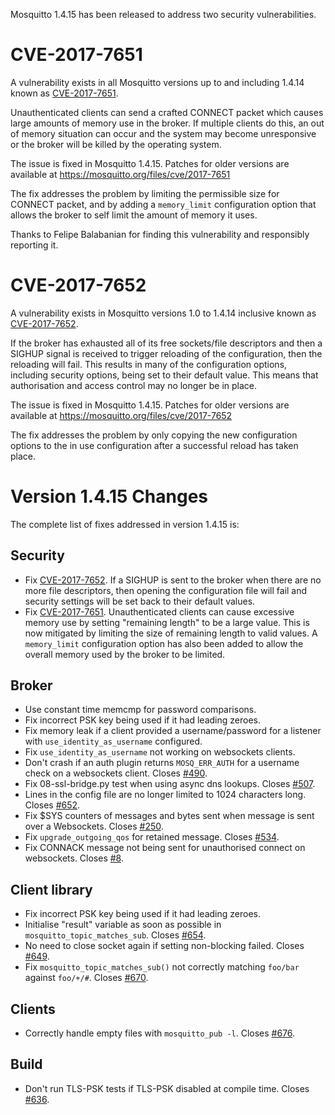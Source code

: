 <!--
.. title: Security advisory: CVE-2017-7651, CVE-2017-7652
.. slug: security-advisory-cve-2017-7651-cve-2017-7652
.. date: 2018-02-27 16:37:29 UTC
.. tags: Security,Releases
.. category:
.. link:
.. description:
.. type: text
-->

Mosquitto 1.4.15 has been released to address two security vulnerabilities.

# CVE-2017-7651

A vulnerability exists in all Mosquitto versions up to and including 1.4.14
known as [CVE-2017-7651].

Unauthenticated clients can send a crafted CONNECT packet which causes large
amounts of memory use in the broker. If multiple clients do this, an out of
memory situation can occur and the system may become unresponsive or the broker
will be killed by the operating system.

The issue is fixed in Mosquitto 1.4.15. Patches for older versions are
available at <https://mosquitto.org/files/cve/2017-7651>

The fix addresses the problem by limiting the permissible size for CONNECT
packet, and by adding a `memory_limit` configuration option that allows the
broker to self limit the amount of memory it uses.

Thanks to Felipe Balabanian for finding this vulnerability and responsibly
reporting it.

# CVE-2017-7652

A vulnerability exists in Mosquitto versions 1.0 to 1.4.14 inclusive
known as [CVE-2017-7652].

If the broker has exhausted all of its free sockets/file descriptors and then a
SIGHUP signal is received to trigger reloading of the configuration, then the
reloading will fail. This results in many of the configuration options,
including security options, being set to their default value. This means that
authorisation and access control may no longer be in place.

The issue is fixed in Mosquitto 1.4.15. Patches for older versions are
available at <https://mosquitto.org/files/cve/2017-7652>

The fix addresses the problem by only copying the new configuration options to
the in use configuration after a successful reload has taken place.

# Version 1.4.15 Changes

The complete list of fixes addressed in version 1.4.15 is:

## Security

* Fix [CVE-2017-7652]. If a SIGHUP is sent to the broker when there are no more
  file descriptors, then opening the configuration file will fail and security
  settings will be set back to their default values.
* Fix [CVE-2017-7651]. Unauthenticated clients can cause excessive memory use by
  setting "remaining length" to be a large value. This is now mitigated by
  limiting the size of remaining length to valid values. A `memory_limit`
  configuration option has also been added to allow the overall memory used by
  the broker to be limited.

## Broker

* Use constant time memcmp for password comparisons.
* Fix incorrect PSK key being used if it had leading zeroes.
* Fix memory leak if a client provided a username/password for a listener with
  `use_identity_as_username` configured.
* Fix `use_identity_as_username` not working on websockets clients.
* Don't crash if an auth plugin returns `MOSQ_ERR_AUTH` for a username check on
  a websockets client. Closes [#490].
* Fix 08-ssl-bridge.py test when using async dns lookups. Closes [#507].
* Lines in the config file are no longer limited to 1024 characters long.
  Closes [#652].
* Fix $SYS counters of messages and bytes sent when message is sent over
  a Websockets. Closes [#250].
* Fix `upgrade_outgoing_qos` for retained message. Closes [#534].
* Fix CONNACK message not being sent for unauthorised connect on websockets.
  Closes [#8].

## Client library

* Fix incorrect PSK key being used if it had leading zeroes.
* Initialise "result" variable as soon as possible in
  `mosquitto_topic_matches_sub`. Closes [#654].
* No need to close socket again if setting non-blocking failed. Closes [#649].
* Fix `mosquitto_topic_matches_sub()` not correctly matching `foo/bar` against
  `foo/+/#`. Closes [#670].

## Clients

* Correctly handle empty files with `mosquitto_pub -l`. Closes [#676].

## Build

* Don't run TLS-PSK tests if TLS-PSK disabled at compile time. Closes [#636].

[CVE-2017-7651]: http://cve.mitre.org/cgi-bin/cvename.cgi?name=CVE-2017-7651

[CVE-2017-7652]: http://cve.mitre.org/cgi-bin/cvename.cgi?name=CVE-2017-7652

[#8]: https://github.com/eclipse/mosquitto/issues/8

[#250]: https://github.com/eclipse/mosquitto/issues/250

[#490]: https://github.com/eclipse/mosquitto/issues/490

[#507]: https://github.com/eclipse/mosquitto/issues/507

[#534]: https://github.com/eclipse/mosquitto/issues/534

[#636]: https://github.com/eclipse/mosquitto/issues/636

[#649]: https://github.com/eclipse/mosquitto/issues/649

[#652]: https://github.com/eclipse/mosquitto/issues/652

[#654]: https://github.com/eclipse/mosquitto/issues/654

[#670]: https://github.com/eclipse/mosquitto/issues/670

[#676]: https://github.com/eclipse/mosquitto/issues/676
